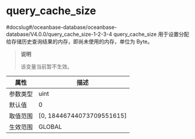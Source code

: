 query_cache_size
=====================================

#docslug#/oceanbase-database/oceanbase-database/V4.0.0/query_cache_size-1-2-3-4
query_cache_size 用于设置分配给存储历史查询结果的内存，即尚未使用的内存，单位为 Byte。

> **说明**
>
> 该变量当前暂不生效。

| **属性** |           **描述**            |
|--------|-----------------------------|
| 参数类型   | uint                        |
| 默认值    | 0                     |
| 取值范围   | \[0, 18446744073709551615\] |
| 生效范围   | GLOBAL                      |
